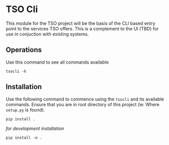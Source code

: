 # TSO Cli

This module for the TSO project will be the basis of the CLI based entry point to the services TSO offers. This is a complement to the UI (TBD) for use in conjuction with existing systems.

## Operations

Use this command to see all commands available

``
tsocli -h
``

## Installation 

Use the following command to commence using the `tsocli` and its available commands.
Ensure that you are in root directory of this project (ie: Where `setup.py` is found). 

``
pip install .
``

_for development installation_

``
pip install -e .
``

